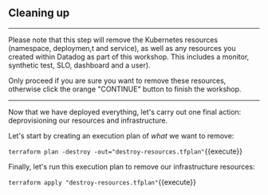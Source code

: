 ## Cleaning up

---

Please note that this step will remove the Kubernetes resources
(namespace, deploymen,t and service), as well as any resources you
created within Datadog as part of this workshop. This includes a monitor,
synthetic test, SLO, dashboard and a user).

Only proceed if you are sure you want to remove these resources, otherwise
click the orange "CONTINUE" button to finish the workshop.

---

Now that we have deployed everything, let's carry out one final action:
deprovisioning our resources and infrastructure.

Let's start by creating an execution plan of _what_ we want to remove:

`terraform plan -destroy -out="destroy-resources.tfplan"`{{execute}}

Finally, let's run this execution plan to remove our infrastructure
resources:

`terraform apply "destroy-resources.tfplan"`{{execute}}
